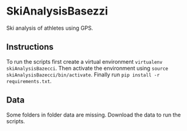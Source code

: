 # SkiAnalysisBasezzi
Ski analysis of athletes using GPS.


## Instructions
To run the scripts first create a virtual environment `virtualenv skiAnalysisBazecci`. Then activate the environment using `source skiAnalysisBazecci/bin/activate`. Finally run `pip install -r requirements.txt`.

## Data
Some folders in folder data are missing. Download the data to run the scripts.
